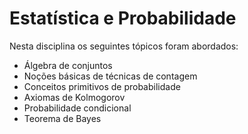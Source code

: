 # Estatística e Probabilidade
Nesta disciplina os seguintes tópicos foram abordados:
- Álgebra de conjuntos
- Noções básicas de técnicas de contagem
- Conceitos primitivos de probabilidade
- Axiomas de Kolmogorov
- Probabilidade condicional
- Teorema de Bayes
